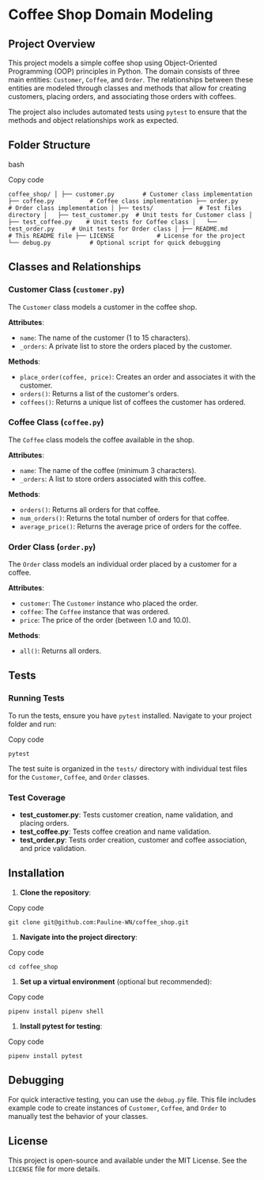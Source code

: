 Coffee Shop Domain Modeling
===========================

Project Overview
----------------

This project models a simple coffee shop using Object-Oriented Programming (OOP) principles in Python. The domain consists of three main entities: `Customer`, `Coffee`, and `Order`. The relationships between these entities are modeled through classes and methods that allow for creating customers, placing orders, and associating those orders with coffees.

The project also includes automated tests using `pytest` to ensure that the methods and object relationships work as expected.

Folder Structure
----------------

bash

Copy code

`coffee_shop/
│
├── customer.py        # Customer class implementation
├── coffee.py          # Coffee class implementation
├── order.py           # Order class implementation
│
├── tests/             # Test files directory
│   ├── test_customer.py  # Unit tests for Customer class
│   ├── test_coffee.py    # Unit tests for Coffee class
│   └── test_order.py     # Unit tests for Order class
│
├── README.md          # This README file
├── LICENSE            # License for the project
└── debug.py           # Optional script for quick debugging`

Classes and Relationships
-------------------------

### Customer Class (`customer.py`)

The `Customer` class models a customer in the coffee shop.

**Attributes**:

-   `name`: The name of the customer (1 to 15 characters).
-   `_orders`: A private list to store the orders placed by the customer.

**Methods**:

-   `place_order(coffee, price)`: Creates an order and associates it with the customer.
-   `orders()`: Returns a list of the customer's orders.
-   `coffees()`: Returns a unique list of coffees the customer has ordered.

### Coffee Class (`coffee.py`)

The `Coffee` class models the coffee available in the shop.

**Attributes**:

-   `name`: The name of the coffee (minimum 3 characters).
-   `_orders`: A list to store orders associated with this coffee.

**Methods**:

-   `orders()`: Returns all orders for that coffee.
-   `num_orders()`: Returns the total number of orders for that coffee.
-   `average_price()`: Returns the average price of orders for the coffee.

### Order Class (`order.py`)

The `Order` class models an individual order placed by a customer for a coffee.

**Attributes**:

-   `customer`: The `Customer` instance who placed the order.
-   `coffee`: The `Coffee` instance that was ordered.
-   `price`: The price of the order (between 1.0 and 10.0).

**Methods**:

-   `all()`: Returns all orders.

Tests
-----

### Running Tests

To run the tests, ensure you have `pytest` installed. Navigate to your project folder and run:

Copy code

`pytest`

The test suite is organized in the `tests/` directory with individual test files for the `Customer`, `Coffee`, and `Order` classes.

### Test Coverage

-   **test_customer.py**: Tests customer creation, name validation, and placing orders.
-   **test_coffee.py**: Tests coffee creation and name validation.
-   **test_order.py**: Tests order creation, customer and coffee association, and price validation.

Installation
------------

1.  **Clone the repository**:


Copy code

`git clone git@github.com:Pauline-WN/coffee_shop.git`

1.  **Navigate into the project directory**:


Copy code

`cd coffee_shop`

1.  **Set up a virtual environment** (optional but recommended):


Copy code

`pipenv install
pipenv shell`

1.  **Install pytest for testing**:


Copy code

`pipenv install pytest`

Debugging
---------

For quick interactive testing, you can use the `debug.py` file. This file includes example code to create instances of `Customer`, `Coffee`, and `Order` to manually test the behavior of your classes.

License
-------

This project is open-source and available under the MIT License. See the `LICENSE` file for more details.